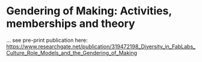 # Gendering of Making: Activities, memberships and theory

... see pre-print publication here: https://www.researchgate.net/publication/319472198_Diversity_in_FabLabs_Culture_Role_Models_and_the_Gendering_of_Making
